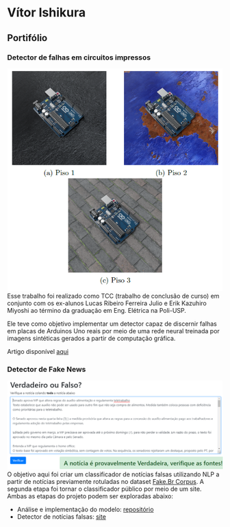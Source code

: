 # Vítor Ishikura
## Portifólio
### Detector de falhas em circuitos impressos
![Amostra de dados síteticos utilizados](images/TCC_arduino.PNG)
Esse trabalho foi realizado como TCC (trabalho de conclusão de curso) em conjunto com os ex-alunos Lucas Ribeiro Ferreira Julio e Erik Kazuhiro Miyoshi ao término da graduação em Eng. Elétrica na Poli-USP.

Ele teve como objetivo implementar um detector capaz de discernir falhas em placas de Arduinos Uno reais por meio de uma rede neural treinada por imagens sintéticas gerados a partir de computação gráfica.

Artigo disponível [aqui](https://drive.google.com/file/d/1tBcJRBBMM7IhPOpFVx2clE3JbR4QnoGn/view?usp=sharing)



### Detector de Fake News
![Detector de Fake News](images/Detector.PNG)
O objetivo aqui foi criar um classificador de notícias falsas utilizando NLP a partir de notícias previamente rotuladas no dataset [Fake.Br Corpus](https://github.com/roneysco/Fake.br-Corpus). A segunda etapa foi tornar o classificador público por meio de um site. Ambas as etapas do projeto podem ser exploradas abaixo:

* Análise e implementação do modelo: [repositório](https://github.com/vitorhi/Detector-fake-news/blob/master/Analise/Detector_Fake_News.ipynb)
* Detector de notícias falsas: [site](https://detector-noticia.herokuapp.com)
